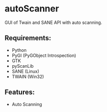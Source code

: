autoScanner
===========

GUI of Twain and SANE API with auto scanning.

Requirements:
------------
* Python
* PyGI (PyGObject Introspection)
 * GTK
* pyScanLib
 * SANE (Linux)
 * TWAIN (Win32)


Features:
----------
* Auto Scanning

